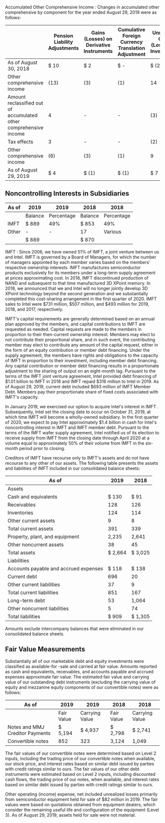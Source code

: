Accumulated Other Comprehensive Income : Changes in accumulated other comprehensive by component for the year ended August 29, 2019 were as follows:

|                                                                   | Pension Liability Adjustments   | Gains (Losses) on Derivative Instruments   | Cumulative Foreign Currency Translation Adjustment   | Unrealized Gains (Losses) on Investments   | Total   |
|-------------------------------------------------------------------|---------------------------------|--------------------------------------------|------------------------------------------------------|--------------------------------------------|---------|
| As of August 30, 2018                                             | $ 10                            | $ 2                                        | $ -                                                  | $ (2)                                      | $ 10    |
| Other comprehensive income                                        | (13)                            | (3)                                        | (1)                                                  | 14                                         | (3)     |
| Amount reclassified out of accumulated other comprehensive income | 4                               | -                                          | -                                                    | (3)                                        | 1       |
| Tax effects                                                       | 3                               | -                                          | -                                                    | (2)                                        | 1       |
| Other comprehensive income                                        | (6)                             | (3)                                        | (1)                                                  | 9                                          | (1)     |
| As of August 29, 2019                                             | $ 4                             | $ (1)                                      | $ (1)                                                | $ 7                                        | $ 9     |

## Noncontrolling Interests in Subsidiaries

| As of   | 2019    | 2019       | 2018    | 2018       |
|---------|---------|------------|---------|------------|
|         | Balance | Percentage | Balance | Percentage |
| IMFT    | $ 889   | 49%        | $ 853   | 49%        |
| Other   | -       | -          | 17      | Various    |
|         | $ 889   |            | $ 870   |            |

IMFT : Since 2006, we have owned 51% of IMFT, a joint venture between us and Intel. IMFT is governed by a Board of Managers, for which the number of managers appointed by each member varies based on the members' respective ownership interests. IMFT manufactures semiconductor products exclusively for its members under a long-term supply agreement at prices approximating cost. In 2018, IMFT discontinued production of NAND and subsequent to that time manufactured 3D XPoint memory. In 2018, we announced that we and Intel will no longer jointly develop 3D XPoint technology beyond the second generation and we substantially completed this cost-sharing arrangement in the first quarter of 2020. IMFT sales to Intel were $731 million, $507 million, and $493 million for 2019, 2018, and 2017, respectively.

IMFT's capital requirements are generally determined based on an annual plan approved by the members, and capital contributions to IMFT are requested as needed. Capital requests are made to the members in proportion to their then-current ownership interest. Members may elect to not contribute their proportional share, and in such event, the contributing member may elect to contribute any amount of the capital request, either in the form of an equity contribution or member debt financing. Under the supply agreement, the members have rights and obligations to the capacity of IMFT in proportion to their investment, including member debt financing. Any capital contribution or member debt financing results in a proportionate adjustment to the sharing of output on an eight-month lag. Pursuant to the terms of the IMFT joint venture agreement, Intel provided debt financing of $1.01 billion to IMFT in 2018 and IMFT repaid $316 million to Intel in 2019. As of August 29, 2019, current debt included $693 million of IMFT Member Debt. Members pay their proportionate share of fixed costs associated with IMFT's capacity.

In January 2019, we exercised our option to acquire Intel's interest in IMFT . Subsequently, Intel set the closing date to occur on October 31, 2019, at which time IMFT will become a wholly-owned subsidiary. In the first quarter of 2020, we expect to pay Intel approximately $1.4 billion in cash for Intel's noncontrolling interest in IMFT and IMFT member debt. Pursuant to the terms of the IMFT wafer supply agreement, Intel notified us of its election to receive supply from IMFT from the closing date through April 2020 at a volume equal to approximately 50% of their volume from IMFT in the six-month period prior to closing.

Creditors of IMFT have recourse only to IMFT's assets and do not have recourse to any other of our assets. The following table presents the assets and liabilities of IMFT included in our consolidated balance sheets:

| As of                                 | 2019    | 2018    |
|---------------------------------------|---------|---------|
| Assets                                |         |         |
| Cash and equivalents                  | $ 130   | $ 91    |
| Receivables                           | 128     | 126     |
| Inventories                           | 124     | 114     |
| Other current assets                  | 9       | 8       |
| Total current assets                  | 391     | 339     |
| Property, plant, and equipment        | 2,235   | 2,641   |
| Other noncurrent assets               | 38      | 45      |
| Total assets                          | $ 2,664 | $ 3,025 |
| Liabilities                           |         |         |
| Accounts payable and accrued expenses | $ 118   | $ 138   |
| Current debt                          | 696     | 20      |
| Other current liabilities             | 37      | 9       |
| Total current liabilities             | 851     | 167     |
| Long-term debt                        | 53      | 1,064   |
| Other noncurrent liabilities          | 5       | 74      |
| Total liabilities                     | $ 909   | $ 1,305 |

Amounts exclude intercompany balances that were eliminated in our consolidated balance sheets.

## Fair Value Measurements

Substantially all of our marketable debt and equity investments were classified as available-for -sale and carried at fair value. Amounts reported as cash and equivalents, receivables, and accounts payable and accrued expenses approximate fair value. The estimated fair value and carrying value of our outstanding debt instruments (excluding the carrying value of equity and mezzanine equity components of our convertible notes) were as follows:

| As of                           | 2019       | 2019           | 2018       | 2018           |
|---------------------------------|------------|----------------|------------|----------------|
|                                 | Fair Value | Carrying Value | Fair Value | Carrying Value |
| Notes and MMJ Creditor Payments | $ 5,194    | $ 4,937        | $ 2,798    | $ 2,741        |
| Convertible notes               | 852        | 323            | 3,124      | 1,049          |

The fair values of our convertible notes were determined based on Level 2 inputs, including the trading price of our convertible notes when available, our stock price, and interest rates based on similar debt issued by parties with credit ratings similar to ours. The fair values of our other debt instruments were estimated based on Level 2 inputs, including discounted cash flows, the trading price of our notes, when available, and interest rates based on similar debt issued by parties with credit ratings similar to ours.

Other operating (income) expense, net included unrealized losses primarily from semiconductor equipment held for sale of $82 million in 2019. The fair values were based on quotations obtained from equipment dealers, which consider the remaining useful life and configuration of the equipment (Level 3). As of August 29, 2019, assets held for sale were not material.